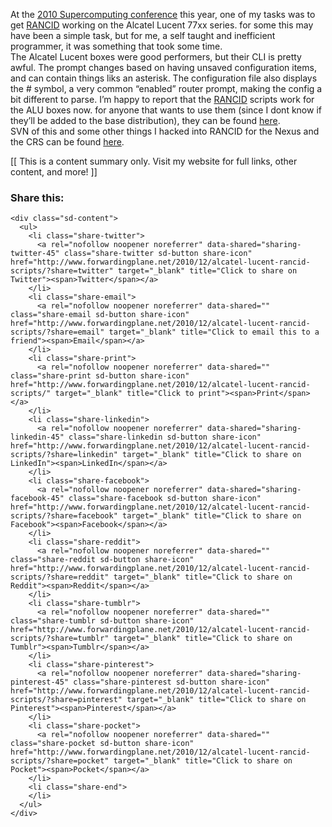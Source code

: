 At the [2010 Supercomputing conference](https://scinet.supercomputing.org/) this year, one of my tasks was to get [RANCID](http://shrubbery.net/rancid/) working on the Alcatel Lucent 77xx series. for some this may have been a simple task, but for me, a self taught and inefficient programmer, it was something that took some time.  
The Alcatel Lucent boxes were good performers, but their CLI is pretty awful. The prompt changes based on having unsaved configuration items, and can contain things liks an asterisk. The configuration file also displays the # symbol, a very common &#8220;enabled&#8221; router prompt, making the config a bit different to parse. I&#8217;m happy to report that the [RANCID](http://shrubbery.net/rancid/) scripts work for the ALU boxes now. for anyone that wants to use them (since I dont know if they&#8217;ll be added to the base distribution), they can be found [here](http://www.buraglio.com/scripts/alurancid/).  
SVN of this and some other things I hacked into RANCID for the Nexus and the CRS can be found [here](http://buraglio.com/dev/).

<div>
  [[ This is a content summary only. Visit my website for full links, other content, and more! ]]
</div>

<div class="sharedaddy sd-sharing-enabled">
  <div class="robots-nocontent sd-block sd-social sd-social-icon-text sd-sharing">
    <h3 class="sd-title">
      Share this:
    </h3>
    
    <div class="sd-content">
      <ul>
        <li class="share-twitter">
          <a rel="nofollow noopener noreferrer" data-shared="sharing-twitter-45" class="share-twitter sd-button share-icon" href="http://www.forwardingplane.net/2010/12/alcatel-lucent-rancid-scripts/?share=twitter" target="_blank" title="Click to share on Twitter"><span>Twitter</span></a>
        </li>
        <li class="share-email">
          <a rel="nofollow noopener noreferrer" data-shared="" class="share-email sd-button share-icon" href="http://www.forwardingplane.net/2010/12/alcatel-lucent-rancid-scripts/?share=email" target="_blank" title="Click to email this to a friend"><span>Email</span></a>
        </li>
        <li class="share-print">
          <a rel="nofollow noopener noreferrer" data-shared="" class="share-print sd-button share-icon" href="http://www.forwardingplane.net/2010/12/alcatel-lucent-rancid-scripts/" target="_blank" title="Click to print"><span>Print</span></a>
        </li>
        <li class="share-linkedin">
          <a rel="nofollow noopener noreferrer" data-shared="sharing-linkedin-45" class="share-linkedin sd-button share-icon" href="http://www.forwardingplane.net/2010/12/alcatel-lucent-rancid-scripts/?share=linkedin" target="_blank" title="Click to share on LinkedIn"><span>LinkedIn</span></a>
        </li>
        <li class="share-facebook">
          <a rel="nofollow noopener noreferrer" data-shared="sharing-facebook-45" class="share-facebook sd-button share-icon" href="http://www.forwardingplane.net/2010/12/alcatel-lucent-rancid-scripts/?share=facebook" target="_blank" title="Click to share on Facebook"><span>Facebook</span></a>
        </li>
        <li class="share-reddit">
          <a rel="nofollow noopener noreferrer" data-shared="" class="share-reddit sd-button share-icon" href="http://www.forwardingplane.net/2010/12/alcatel-lucent-rancid-scripts/?share=reddit" target="_blank" title="Click to share on Reddit"><span>Reddit</span></a>
        </li>
        <li class="share-tumblr">
          <a rel="nofollow noopener noreferrer" data-shared="" class="share-tumblr sd-button share-icon" href="http://www.forwardingplane.net/2010/12/alcatel-lucent-rancid-scripts/?share=tumblr" target="_blank" title="Click to share on Tumblr"><span>Tumblr</span></a>
        </li>
        <li class="share-pinterest">
          <a rel="nofollow noopener noreferrer" data-shared="sharing-pinterest-45" class="share-pinterest sd-button share-icon" href="http://www.forwardingplane.net/2010/12/alcatel-lucent-rancid-scripts/?share=pinterest" target="_blank" title="Click to share on Pinterest"><span>Pinterest</span></a>
        </li>
        <li class="share-pocket">
          <a rel="nofollow noopener noreferrer" data-shared="" class="share-pocket sd-button share-icon" href="http://www.forwardingplane.net/2010/12/alcatel-lucent-rancid-scripts/?share=pocket" target="_blank" title="Click to share on Pocket"><span>Pocket</span></a>
        </li>
        <li class="share-end">
        </li>
      </ul>
    </div>
  </div>
</div>